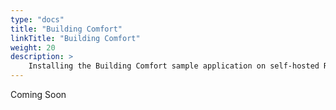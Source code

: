 ```yaml
---
type: "docs"
title: "Building Comfort"
linkTitle: "Building Comfort"
weight: 20
description: >
    Installing the Building Comfort sample application on self-hosted Reactive Graph
---
```


Coming Soon